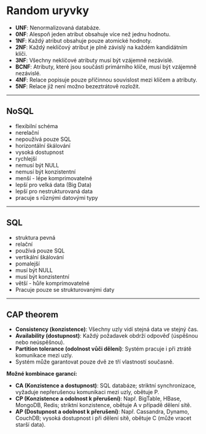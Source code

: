 
# Random uryvky

*   **UNF**: Nenormalizovaná databáze.
*   **0NF**: Alespoň jeden atribut obsahuje více než jednu hodnotu.
*   **1NF**: Každý atribut obsahuje pouze atomické hodnoty.
*   **2NF**: Každý neklíčový atribut je plně závislý na každém kandidátním klíči.
*   **3NF**: Všechny neklíčové atributy musí být vzájemně nezávislé.
*   **BCNF**: Atributy, které jsou součásti primárního klíče, musí být vzájemně nezávislé.
*   **4NF**: Relace popisuje pouze příčinnou souvislost mezi klíčem a atributy.
*   **5NF**: Relace již není možno bezeztrátově rozložit.

---

## NoSQL

*   flexibilní schéma
*   nerelační
*   nepoužívá pouze SQL
*   horizontální škálování
*   vysoká dostupnost
*   rychlejší
*   nemusí být NULL
*   nemusí být konzistentní
*   menší - lépe komprimovatelné
*   lepší pro velká data (Big Data)
*   lepší pro nestrukturovaná data
*   pracuje s různými datovými typy

---

## SQL

*   struktura pevná
*   relační
*   používá pouze SQL
*   vertikální škálování
*   pomalejší
*   musí být NULL
*   musí být konzistentní
*   větší - hůře komprimovatelné
*   Pracuje pouze se strukturovanými daty

---

## CAP theorem

*   **Consistency (konzistence)**: Všechny uzly vidí stejná data ve stejný čas.
*   **Availability (dostupnost)**: Každý požadavek obdrží odpověď (úspěšnou nebo neúspěšnou).
*   **Partition tolerance (odolnost vůči dělení)**: Systém pracuje i při ztrátě komunikace mezi uzly.
*   Systém může garantovat pouze dvě ze tří vlastností současně.

**Možné kombinace garancí:**

*   **CA (Konzistence a dostupnost)**: SQL databáze; striktní synchronizace, vyžaduje nepřerušenou komunikaci mezi uzly, obětuje P.
*   **CP (Konzistence a odolnost k přerušení)**: Např. BigTable, HBase, MongoDB, Redis; striktní konzistence, obětuje A v případě dělení sítě.
*   **AP (Dostupnost a odolnost k přerušení)**: Např. Cassandra, Dynamo, CouchDB; vysoká dostupnost i při dělení sítě, obětuje C (může vracet starší data).

